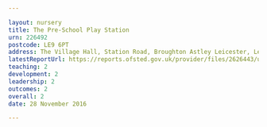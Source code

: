 ```yaml
---

layout: nursery
title: The Pre-School Play Station
urn: 226492
postcode: LE9 6PT
address: The Village Hall, Station Road, Broughton Astley Leicester, Leicestershire, LE9 6PT
latestReportUrl: https://reports.ofsted.gov.uk/provider/files/2626443/urn/226492.pdf
teaching: 2
development: 2
leadership: 2
outcomes: 2
overall: 2
date: 28 November 2016

---
```


